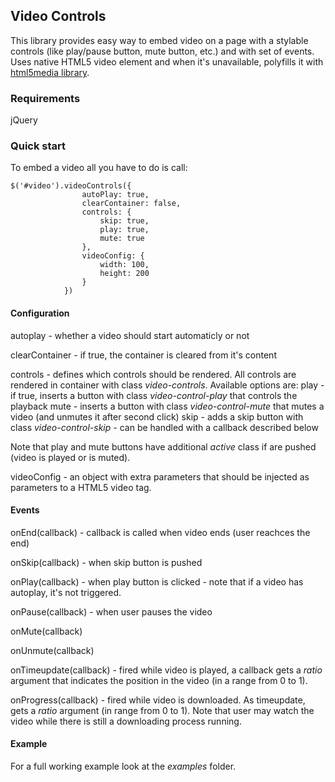 ## Video Controls

This library provides easy way to embed video on a page with a stylable controls (like play/pause button, mute button, etc.) and with set of events. Uses native HTML5 video element and when it's unavailable, polyfills it with [html5media library](http://html5media.info/).

### Requirements
jQuery

### Quick start
To embed a video all you have to do is call:
```
$('#video').videoControls({
                autoPlay: true,
                clearContainer: false,
                controls: {
                    skip: true,
                    play: true,
                    mute: true
                },
                videoConfig: {
                    width: 100,
                    height: 200
                }
            })
```

#### Configuration
autoplay - whether a video should start automaticly or not

clearContainer - if true, the container is cleared from it's content

controls - defines which controls should be rendered. All controls are rendered in container with class *video-controls*. Available options are:
play - if true, inserts a button with class *video-control-play* that controls the playback
mute - inserts a button with class *video-control-mute* that mutes a video (and unmutes it after second click)
skip - adds a skip button with class *video-control-skip* - can be handled with a callback described below

Note that play and mute buttons have additional *active* class if are pushed (video is played or is muted).

videoConfig - an object with extra parameters that should be injected as parameters to a HTML5 video tag.

#### Events
onEnd(callback) - callback is called when video ends (user reachces the end)

onSkip(callback) - when skip button is pushed

onPlay(callback) - when play button is clicked - note that if a video has autoplay, it's not triggered.

onPause(callback) - when user pauses the video

onMute(callback)

onUnmute(callback)

onTimeupdate(callback) - fired while video is played, a callback gets a *ratio* argument that indicates the position in the video (in a range from 0 to 1).

onProgress(callback) - fired while video is downloaded. As timeupdate, gets a *ratio* argument (in range from 0 to 1). Note that user may watch the video while there is still a downloading process running.


#### Example
For a full working example look at the *examples* folder.